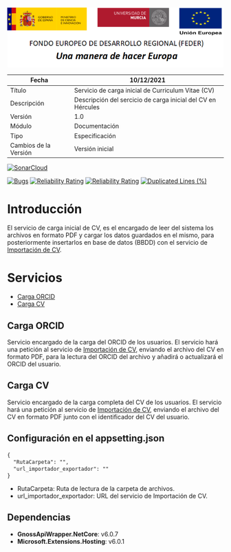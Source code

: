 ![](../../Docs/media/CabeceraDocumentosMD.png)

| Fecha         | 10/12/2021                                                   |
| ------------- | ------------------------------------------------------------ |
|Título|Servicio de carga inicial de Curriculum Vitae (CV)| 
|Descripción|Descripción del sercicio de carga inicial del CV en Hércules|
|Versión|1.0|
|Módulo|Documentación|
|Tipo|Especificación|
|Cambios de la Versión|Versión inicial|


[![SonarCloud](https://sonarcloud.io/images/project_badges/sonarcloud-white.svg)](https://sonarcloud.io/summary/new_code?id=Hercules.ED.LoadCV)

[![Bugs](https://sonarcloud.io/api/project_badges/measure?project=Hercules.ED.LoadCV&metric=bugs)](https://sonarcloud.io/summary/new_code?id=Hercules.ED.LoadCV)
[![Reliability Rating](https://sonarcloud.io/api/project_badges/measure?project=Hercules.ED.LoadCV&metric=reliability_rating)](https://sonarcloud.io/summary/new_code?id=Hercules.ED.LoadCV)
[![Reliability Rating](https://sonarcloud.io/api/project_badges/measure?project=Hercules.ED.LoadCV&metric=reliability_rating)](https://sonarcloud.io/summary/new_code?id=Hercules.ED.LoadCV)
[![Duplicated Lines (%)](https://sonarcloud.io/api/project_badges/measure?project=Hercules.ED.LoadCV&metric=duplicated_lines_density)](https://sonarcloud.io/summary/new_code?id=Hercules.ED.LoadCV)



# Introducción
El servicio de carga inicial de CV, es el encargado de leer del sistema los archivos en formato PDF y cargar los datos guardados en el mismo, para posteriormente insertarlos en base de datos (BBDD) con el servicio de [Importación de CV](https://github.com/HerculesCRUE/HerculesED/tree/main/src/Hercules.ED.ImportExportCV).

# Servicios
- [Carga ORCID](#carga-orcid)
- [Carga CV](#carga-cv)

## Carga ORCID
Servicio encargado de la carga del ORCID de los usuarios. El servicio hará una petición al servicio de [Importación de CV](https://github.com/HerculesCRUE/HerculesED/tree/main/src/Hercules.ED.ImportExportCV), enviando el archivo del CV en formato PDF, para la lectura del ORCID del archivo y añadirá o actualizará el ORCID del usuario.

## Carga CV
Servicio encargado de la carga completa del CV de los usuarios. El servicio hará una petición al servicio de [Importación de CV](https://github.com/HerculesCRUE/HerculesED/tree/main/src/Hercules.ED.ImportExportCV), enviando el archivo del CV en formato PDF junto con el identificador del CV del usuario.

## Configuración en el appsetting.json
```json{
{
  "RutaCarpeta": "",
  "url_importador_exportador": ""
}
```

- RutaCarpeta: Ruta de lectura de la carpeta de archivos.
- url_importador_exportador: URL del servicio de Importación de CV.

## Dependencias
- **GnossApiWrapper.NetCore**: v6.0.7
- **Microsoft.Extensions.Hosting**: v6.0.1
